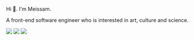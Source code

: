Hi 👋. I'm Meissam.

A front-end software engineer who is interested in art, culture and science.

[<img src ="https://img.shields.io/badge/Website-7d0d3f?style=flat-square">](https://meissam.net/)
[<img src ="https://img.shields.io/badge/LinkedIn-7d0d3f?style=flat-square">](https://www.linkedin.com/in/meissam-rasouli/)
[<img src ="https://img.shields.io/badge/Email-7d0d3f?style=flat-square">](mailto:meissam.rasouli@gmail.com)
